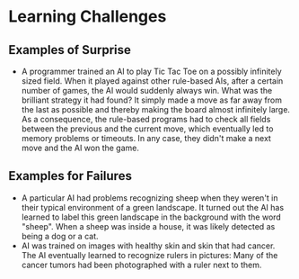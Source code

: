 # Learning Challenges

## Examples of Surprise

* A programmer trained an AI to play Tic Tac Toe on a possibly infinitely sized field. When it played against other rule-based AIs, after a certain number of games, the AI would suddenly always win. What was the brilliant strategy it had found? It simply made a move as far away from the last as possible and thereby making the board almost infinitely large. As a consequence, the rule-based programs had to check all fields between the previous and the current move, which eventually led to memory problems or timeouts. In any case, they didn't make a next move and the AI won the game.

## Examples for Failures

* A particular AI had problems recognizing sheep when they weren't in their typical environment of a green landscape. It turned out the AI has learned to label this green landscape in the background with the word "sheep". When a sheep was inside a house, it was likely detected as being a dog or a cat.
* AI was trained on images with healthy skin and skin that had cancer. The AI eventually learned to recognize rulers in pictures: Many of the cancer tumors had been photographed with a ruler next to them.

